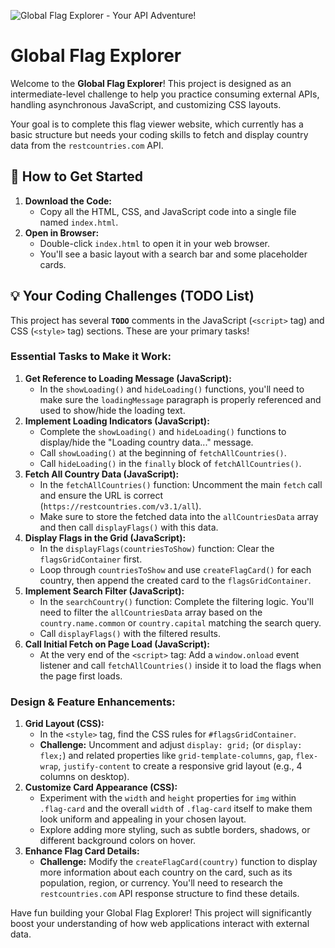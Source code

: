 ![Global Flag Explorer - Your API Adventure!](https://placehold.co/1200x600/2d3748/e2e8f0?text=Global+Flag+Explorer+%E2%80%A2+Your+API+Adventure)

# Global Flag Explorer

Welcome to the **Global Flag Explorer**! This project is designed as an intermediate-level challenge to help you practice consuming external APIs, handling asynchronous JavaScript, and customizing CSS layouts.

Your goal is to complete this flag viewer website, which currently has a basic structure but needs your coding skills to fetch and display country data from the `restcountries.com` API.

## 🚀 How to Get Started

1.  **Download the Code:**
    * Copy all the HTML, CSS, and JavaScript code into a single file named `index.html`.
2.  **Open in Browser:**
    * Double-click `index.html` to open it in your web browser.
    * You'll see a basic layout with a search bar and some placeholder cards.

## 💡 Your Coding Challenges (TODO List)

This project has several **`TODO`** comments in the JavaScript (`<script>` tag) and CSS (`<style>` tag) sections. These are your primary tasks!

### Essential Tasks to Make it Work:

1.  **Get Reference to Loading Message (JavaScript):**
    * In the `showLoading()` and `hideLoading()` functions, you'll need to make sure the `loadingMessage` paragraph is properly referenced and used to show/hide the loading text.
2.  **Implement Loading Indicators (JavaScript):**
    * Complete the `showLoading()` and `hideLoading()` functions to display/hide the "Loading country data..." message.
    * Call `showLoading()` at the beginning of `fetchAllCountries()`.
    * Call `hideLoading()` in the `finally` block of `fetchAllCountries()`.
3.  **Fetch All Country Data (JavaScript):**
    * In the `fetchAllCountries()` function: Uncomment the main `fetch` call and ensure the URL is correct (`https://restcountries.com/v3.1/all`).
    * Make sure to store the fetched data into the `allCountriesData` array and then call `displayFlags()` with this data.
4.  **Display Flags in the Grid (JavaScript):**
    * In the `displayFlags(countriesToShow)` function: Clear the `flagsGridContainer` first.
    * Loop through `countriesToShow` and use `createFlagCard()` for each country, then append the created card to the `flagsGridContainer`.
5.  **Implement Search Filter (JavaScript):**
    * In the `searchCountry()` function: Complete the filtering logic. You'll need to filter the `allCountriesData` array based on the `country.name.common` or `country.capital` matching the search query.
    * Call `displayFlags()` with the filtered results.
6.  **Call Initial Fetch on Page Load (JavaScript):**
    * At the very end of the `<script>` tag: Add a `window.onload` event listener and call `fetchAllCountries()` inside it to load the flags when the page first loads.

### Design & Feature Enhancements:

1.  **Grid Layout (CSS):**
    * In the `<style>` tag, find the CSS rules for `#flagsGridContainer`.
    * **Challenge:** Uncomment and adjust `display: grid;` (or `display: flex;`) and related properties like `grid-template-columns`, `gap`, `flex-wrap`, `justify-content` to create a responsive grid layout (e.g., 4 columns on desktop).
2.  **Customize Card Appearance (CSS):**
    * Experiment with the `width` and `height` properties for `img` within `.flag-card` and the overall `width` of `.flag-card` itself to make them look uniform and appealing in your chosen layout.
    * Explore adding more styling, such as subtle borders, shadows, or different background colors on hover.
3.  **Enhance Flag Card Details:**
    * **Challenge:** Modify the `createFlagCard(country)` function to display more information about each country on the card, such as its population, region, or currency. You'll need to research the `restcountries.com` API response structure to find these details.

Have fun building your Global Flag Explorer! This project will significantly boost your understanding of how web applications interact with external data.